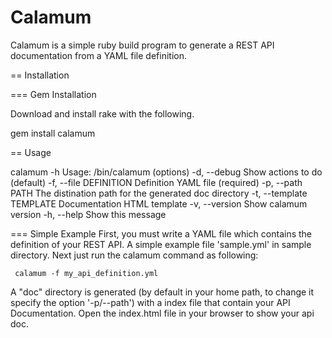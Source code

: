 Calamum 
=============

Calamum is a simple ruby build program to generate a REST API documentation from a YAML file definition.

== Installation

=== Gem Installation

Download and install rake with the following.

   gem install calamum

== Usage

   calamum -h
   Usage: /bin/calamum (options)
     -d, --debug                      Show actions to do (default)
     -f, --file DEFINITION            Definition YAML file (required)
     -p, --path PATH                  The distination path for the generated doc directory
     -t, --template TEMPLATE          Documentation HTML template
     -v, --version                    Show calamum version
     -h, --help                       Show this message

=== Simple Example
First, you must write a YAML file which contains the definition of your REST API.
A simple example file 'sample.yml' in sample directory.
Next just run the calamum command as following:
     
     calamum -f my_api_definition.yml

A "doc" directory is generated (by default in your home path, to change it specify the option '-p/--path') with a index file that contain your API Documentation. 
Open the index.html file in your browser to show your api doc. 
